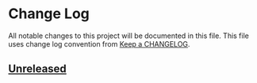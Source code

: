# Change Log
All notable changes to this project will be documented in this file.
This file uses change log convention from [Keep a CHANGELOG](http://keepachangelog.com).

## [Unreleased][unreleased]


[unreleased]: https://github.com/hadenlabs/ansible-role-python/compare/0.0.7...HEAD
[0.0.7]: https://github.com/hadenlabs/ansible-role-python/compare/0.0.6...0.0.7
[0.0.6]: https://github.com/hadenlabs/ansible-role-python/compare/0.0.5...0.0.6
[0.0.5]: https://github.com/hadenlabs/ansible-role-python/compare/0.0.4...0.0.5
[0.0.4]: https://github.com/hadenlabs/ansible-role-python/compare/0.0.3...0.0.4
[0.0.3]: https://github.com/hadenlabs/ansible-role-python/compare/0.0.2...0.0.3
[0.0.2]: https://github.com/hadenlabs/ansible-role-python/compare/0.0.1...0.0.2
[0.0.1]: https://github.com/hadenlabs/ansible-role-python/compare/0.0.0...0.0.1

[CHANGELOG.md]: CHANGELOG.md
[CONTRIBUTING.md]: CONTRIBUTING.md
[LICENCE.md]: LICENCE.md
[README.md]: README.md
